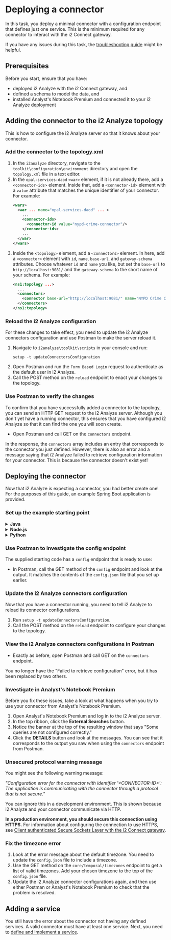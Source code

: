 # Deploying a connector
In this task, you deploy a minimal connector with a configuration endpoint
that defines just one service. This is the minimum required for any connector to
interact with the i2 Connect gateway.

If you have any issues during this task, the
[troubleshooting guide](./troubleshoot.md) might be helpful.

## Prerequisites
Before you start, ensure that you have:
- deployed i2 Analyze with the i2 Connect gateway, and
- defined a schema to model the data, and
- installed Analyst's Notebook Premium and connected it to your i2 Analyze
  deployment

## Adding the connector to the i2 Analyze topology
This is how to configure the i2 Analyze server so that it knows about your
connector.

### Add the connector to the topology.xml
1. In the `i2analyze` directory, navigate to the
   `toolkit\configuration\environment` directory and open the `topology.xml`
   file in a text editor.
2. In the `opal-services-daod` `<war>` element, if it is not already there,
   add a `<connector-ids>` element. Inside that, add a `<connector-id>` element
   with a `value` attribute that matches the unique identifier of your connector.
   For example:
   ```xml
   <wars>
     <war ... name="opal-services-daod" ... >
       ...
       <connector-ids>
         <connector-id value="nypd-crime-connector"/>
       </connector-ids>
       ...
     </war>
   </wars>
   ```
3. Inside the `<topology>` element, add a `<connectors>` element. In here,
   add a `<connector>` element with `id`, `name`, `base-url`, and
   `gateway-schema` attributes.    Choose whatever `id` and `name` you like, but
   set the `base-url` to `http://localhost:9081/` and the `gateway-schema` to
   the short name of your schema. For example:
   ```xml
   <ns1:topology ...>
     ...
     <connectors>
       <connector base-url="http://localhost:9081/" name="NYPD Crime Connector" id="nypd-crime-connector" gateway-schema="NYPD-Complaints"/>
     </connectors>
   </ns1:topology>
   ```

### Reload the i2 Analyze configuration
For these changes to take effect, you need to update the i2 Analyze connectors
configuration and use Postman to make the server reload it.

1. Navigate to `i2analyze\toolkit\scripts` in your console and run:
   ```
   setup -t updateConnectorsConfiguration
   ```
2. Open Postman and run the `Form Based Login` request to authenticate
   as the default user in i2 Analyze.
3. Call the POST method on the `reload` endpoint to enact your changes to the topology.

### Use Postman to verify the changes
To confirm that you have successfully added a connector to the topology, you can
send an HTTP GET request to the i2 Analyze server. Although you don't yet
have a running connector, this ensures that you have configured i2 Analyze so that it
can find the one you will soon create.

* Open Postman and call GET on the `connectors` endpoint.

In the response, the `connectors` array includes an entry that corresponds to
the connector you just defined. However, there is also an error and a message
saying that i2 Analyze failed to retrieve configuration information for your
connector. This is because the connector doesn't exist yet!

## Deploying the connector
Now that i2 Analyze is expecting a connector, you had better create one! For the
purposes of this guide, an example Spring Boot application is provided.

### Set up the example starting point
<details><summary><strong>Java</strong></summary>
<p>

* Open the example starting code from the `stage1/nypd-connector` folder. Copy the
  `nypd-connector` directory to wherever you would like to work, and open it
  in VSCode or the IDE of your choice.
* Have a look at the contents:
  * Resources: `config.json` and `application.properties`
  * Code: a simple Spring Boot application
  The `config.json` file tells Analyst's Notebook what services are available
  and how to execute them. The `application.properties` file defines the
  server ports, the database URLs, and the API token to aid in the connection.
* Start the connector, either using [VSCode](run-in-vscode-java.md) or through the
  [command line](run-in-cmd-java.md).

</p>
</details>

<details><summary><strong>Node.js</strong></summary>
<p>

* Open the example starting code from the `stage1/nypd-connector` folder in VSCode,
  or the IDE of your choice.
* Have a look at the contents:
  * Resources: `public/json/config.json`
  * Code: a simple Express application
  The `config.json` file tells Analyst's Notebook what services are available
  and how to execute them. The `app.js` file is where the `CONTEXT_ROOT` and
  all the connector's endpoints are defined (for now, just the `/config`
  endpoint). The `routes` folder is where all defined routes are implemented
  (for now, only the `config` route).
* Start the connector through the [command line](run-in-cmd-node.md).

</p>
</details>

<details><summary><strong>Python</strong></summary>
<p>

* Open the example starting code from the `stage1/nypd-connector` folder. Copy the
  `nypd-connector` directory to wherever you would like to work, and open it
  in VSCode or the IDE of your choice.
* Have a look at the contents:
  * Resources: `config.json`
  * Code: a simple Flask application.
  The `config.json` file tells Analyst's Notebook what services are available
  and how to execute them.
* Start the connector through the [command line](run-in-cmd-python.md).

</p>
</details>

### Use Postman to investigate the config endpoint
The supplied starting code has a `config` endpoint that is ready to use:
* In Postman, call the GET method of the `config` endpoint and look at the
  output. It matches the contents of the `config.json` file that you set up
  earlier.

### Update the i2 Analyze connectors configuration
Now that you have a connector running, you need to tell i2 Analyze to reload its
connector configurations.
1. Run `setup -t updateConnectorsConfiguration`.
2. Call the POST method on the `reload` endpoint to configure your changes to
   the topology.

### View the i2 Analyze connectors configurations in Postman
* Exactly as before, open Postman and call GET on the `connectors` endpoint.

You no longer have the "Failed to retrieve configuration" error, but it has
been replaced by two others.

### Investigate in Analyst's Notebook Premium
Before you fix these issues, take a look at what happens when you try to use
your connector from Analyst's Notebook Premium.
1. Open Analyst's Notebook Premium and log in to the i2 Analyze server.
2. In the top ribbon, click the **External Searches** button.
3. Notice the banner at the top of the resulting window that says "Some
   queries are not configured correctly."
4. Click the **DETAILS** button and look at the messages. You can see that it
   corresponds to the output you saw when using the `connectors` endpoint from
   Postman.

### Unsecured protocol warning message

You might see the following warning message:

*"Configuration error for the connector with identifier '\<CONNECTOR-ID\>': The
application is communicating with the connector through a protocol that is not secure."*

You can ignore this in a development environment. This is shown because i2 Analyze and your connector
communicate via HTTP.

**In a production environment, you should secure this
connection using HTTPS.** For information about configuring the connection to use HTTPS, see [Client authenticated Secure Sockets Layer with the i2 Connect gateway](https://www.ibm.com/support/knowledgecenter/en/SSXVTH_latest/com.ibm.i2.eia.go.live.doc/t_connect_security.html).

### Fix the timezone error
1. Look at the error message about the default timezone. You need to update the
   `config.json` file to include a timezone.
2. Use the GET method on the `core/temporal/timezones` endpoint to get a list
   of valid timezones. Add your chosen timezone to the top of the `config.json`
   file.
3. Update the i2 Analyze connector configurations again, and then use either
   Postman or Analyst's Notebook Premium to check that the problem is
   resolved.

## Adding a service
You still have the error about the connector not having any defined services. A
valid connector must have at least one service. Next, you need to
[define and implement a service](./add-service.md).
